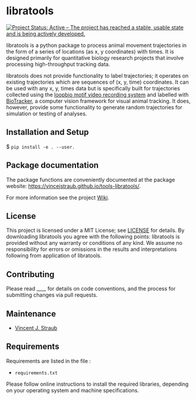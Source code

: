 # libratools  

[![Project Status: Active – The project has reached a stable, usable state and is being actively developed.](https://www.repostatus.org/badges/latest/active.svg)](https://www.repostatus.org/#active)

<!---
[![License: GPL v3](https://img.shields.io/badge/License-GPL%20v3-blue.svg)](http://www.gnu.org/licenses/gpl-3.0)
--->

libratools is a python package to process animal movement trajectories in the form of a series of locations (as x, y coordinates) with times. It is designed primarily for quantitative biology research projects that involve processing high-throughput tracking data.

libratools does not provide functionality to label trajectories; it operates on existing trajectories which are sequences of (x, y, time) coordinates. It can be used with any x, y, times data but is specifically built for trajectories collected using the [loopbio motif video recording system](http://loopbio.com/recording/) and labelled with [BioTracker](https://github.com/BioroboticsLab/biotracker_core), a computer vision framework for visual animal tracking. It does, however, provide some functionality to generate random trajectories for simulation or testing of analyses.

## Installation and Setup

 $ `pip install -e . --user.` 

## Package documentation

The package functions are conveniently documented at the package website: https://vincejstraub.github.io/tools-libratools/.

For more information see the project [Wiki](https://github.com/vincejstraub/tools-libratools/wiki). 

## License

This project is licensed under a MIT License; see [LICENSE](https://github.com/vincejstraub/tools-libratools/blob/main/LICENSE) for details. By downloading libratools you agree with the following points: libratools is provided without any warranty or conditions of any kind. We assume no responsibility for errors or omissions in the results and interpretations following from application of libratools.

## Contributing

Please read ____ for details on code conventions, and the process for submitting changes via pull requests.

## Maintenance

* [Vincent J. Straub](https://github.com/vincejstraub)  

## Requirements

Requirements are listed in the file :

* `requirements.txt`

Please follow  online instructions to install the required libraries, depending on your operating system and machine specifications.
